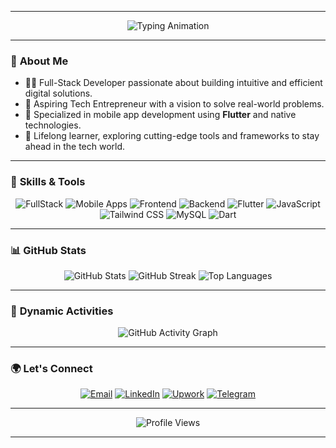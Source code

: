 
---

<div align="center">
  <img src="https://readme-typing-svg.herokuapp.com?font=Fira+Code&weight=500&size=24&pause=1000&color=F77B00&width=500&lines=Hi+there!+I'm+Dawit+Jogora+👋;Full-Stack+Developer+%7C+Tech+Entrepreneur;Specializing+in+Frontend%2C+Backend%2C+%26+Mobile+Apps;" alt="Typing Animation" />
</div>

---

### 🌟 **About Me**
- 👨‍💻 Full-Stack Developer passionate about building intuitive and efficient digital solutions.  
- 🎯 Aspiring Tech Entrepreneur with a vision to solve real-world problems.  
- 📱 Specialized in mobile app development using **Flutter** and native technologies.  
- 🌱 Lifelong learner, exploring cutting-edge tools and frameworks to stay ahead in the tech world.  

---

### 🚀 **Skills & Tools**
<div align="center">
  <img src="https://img.shields.io/badge/FullStack-FF5733?style=for-the-badge&logo=javascript&logoColor=white" alt="FullStack" />
  <img src="https://img.shields.io/badge/Mobile%20Apps-28A745?style=for-the-badge&logo=android&logoColor=white" alt="Mobile Apps" />
  <img src="https://img.shields.io/badge/Frontend-61DAFB?style=for-the-badge&logo=react&logoColor=black" alt="Frontend" />
  <img src="https://img.shields.io/badge/Backend-6C757D?style=for-the-badge&logo=node.js&logoColor=white" alt="Backend" />
  <img src="https://img.shields.io/badge/Flutter-02569B?style=for-the-badge&logo=flutter&logoColor=white" alt="Flutter" />
  <img src="https://img.shields.io/badge/JavaScript-F7DF1E?style=for-the-badge&logo=javascript&logoColor=black" alt="JavaScript" />
  <img src="https://img.shields.io/badge/Tailwind%20CSS-38B2AC?style=for-the-badge&logo=tailwind-css&logoColor=white" alt="Tailwind CSS" />
  <img src="https://img.shields.io/badge/MySQL-4479A1?style=for-the-badge&logo=mysql&logoColor=white" alt="MySQL" />
  <img src="https://img.shields.io/badge/Dart-0175C2?style=for-the-badge&logo=dart&logoColor=white" alt="Dart" />
</div>

---

### 📊 **GitHub Stats**
<div align="center">
  <img src="https://github-readme-stats.vercel.app/api?username=jogoraa&show_icons=true&theme=radical&count_private=true" alt="GitHub Stats" />
  <img src="https://github-readme-streak-stats.herokuapp.com/?user=jogoraa&theme=radical" alt="GitHub Streak" />
  <img src="https://github-readme-stats.vercel.app/api/top-langs/?username=jogoraa&layout=compact&theme=radical" alt="Top Languages" />
</div>

---

### 🎨 **Dynamic Activities**
<div align="center">
  <img src="https://github-readme-activity-graph.cyclic.app/graph?username=jogoraa&theme=rogue&hide_border=true&area=true" alt="GitHub Activity Graph" />
</div>

---

### 🌍 **Let's Connect**
<div align="center">
  <a href="mailto:davidtjogora@gmail.com"><img src="https://img.shields.io/badge/Email-D14836?style=for-the-badge&logo=gmail&logoColor=white" alt="Email" /></a>
  <a href="https://www.linkedin.com/in/dawit-jogora-001610325"><img src="https://img.shields.io/badge/LinkedIn-0077B5?style=for-the-badge&logo=linkedin&logoColor=white" alt="LinkedIn" /></a>
  <a href="https://www.upwork.com/freelancers/~0169eb1319a7ab6210"><img src="https://img.shields.io/badge/Upwork-6fda44?style=for-the-badge&logo=upwork&logoColor=white" alt="Upwork" /></a>
  <a href="https://t.me/jogora"><img src="https://img.shields.io/badge/Telegram-0088cc?style=for-the-badge&logo=telegram&logoColor=white" alt="Telegram" /></a>
</div>

---

<div align="center">
  <img src="https://komarev.com/ghpvc/?username=jogoraa&style=for-the-badge" alt="Profile Views" />
</div>

--- 

